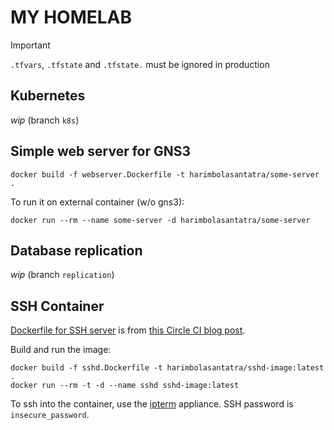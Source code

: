 # MY HOMELAB

> [!IMPORTANT]
`.tfvars`, `.tfstate` and `.tfstate.` must be ignored in production

## Kubernetes
*wip* (branch `k8s`)

## Simple web server for GNS3

    docker build -f webserver.Dockerfile -t harimbolasantatra/some-server .

To run it on external container (w/o gns3):

    docker run --rm --name some-server -d harimbolasantatra/some-server

## Database replication
*wip* (branch `replication`)

## SSH Container
[Dockerfile for SSH server](ssh.Dockerfile) is from [this Circle CI blog post](https://circleci.com/blog/ssh-into-docker-container/).

Build and run the image:
```
docker build -f sshd.Dockerfile -t harimbolasantatra/sshd-image:latest .
docker run --rm -t -d --name sshd sshd-image:latest
```

To ssh into the container, use the [ipterm](https://gns3.com/marketplace/appliances/ipterm) appliance.
SSH password is `insecure_password`.
